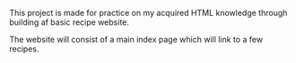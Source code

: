 This project is made for practice on my acquired HTML knowledge through building af basic recipe website.

The website will consist of a main index page which will link to a few recipes.